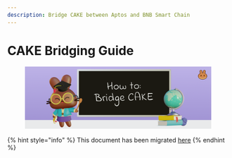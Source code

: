 ```yaml
---
description: Bridge CAKE between Aptos and BNB Smart Chain
---
```


# CAKE Bridging Guide

<figure><img src="../../.gitbook/assets/image (113).png" alt=""><figcaption></figcaption></figure>

{% hint style="info" %}
This document has been migrated [here](../../products/bridging/aptos.md)
{% endhint %}
